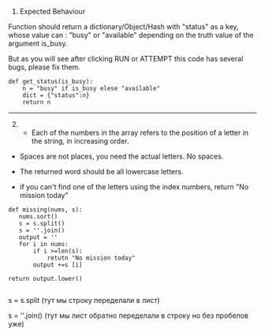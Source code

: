 1) Expected Behaviour

Function should return a dictionary/Object/Hash with "status" as a key, whose value can : "busy" or "available" depending on the truth value of the argument is_busy.

But as you will see after clicking RUN or ATTEMPT this code has several bugs, please fix them.

```
def get_status(is_busy):
    n = "busy" if is_busy elese "available"
    dict = {"status":n}
    return n
 ```
 ___________________________________________________________
 
2) - Each of the numbers in the array refers to the position of a letter in the string, in increasing order.

- Spaces are not places, you need the actual letters. No spaces.

- The returned word should be all lowercase letters.

- if you can't find one of the letters using the index numbers, return "No mission today"

 ```
def missing(nums, s):
    nums.sort()
    s = s.split()
    s = ''.join()
    output = ''
    for i in nums:
        if i >=len(s):
            retutn "No mission today"
        output +=s [i]
        
return output.lower()
    
 ```
 
 s = s.split (тут мы строку переделали в лист)
 
 s = ''.join() (тут мы лист обратно переделали в строку но без пробелов уже)

